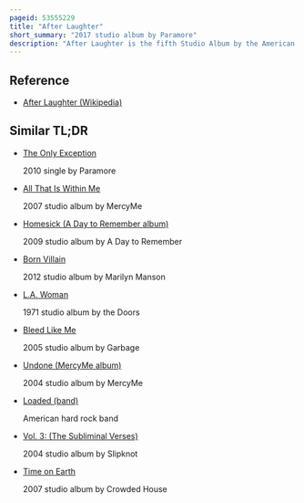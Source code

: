 ```yaml
---
pageid: 53555229
title: "After Laughter"
short_summary: "2017 studio album by Paramore"
description: "After Laughter is the fifth Studio Album by the American Rock Band Paramore. It was released by fueled by Ramen on 12 may 2017 as a Follow-Up to their self-titled Album Paramore. The Album was produced by guitarist Taylor York alongside former Collaborator Justin Meldal-Johnsen. It is the Band's first Album since the Return of Drummer Zac Farro who left the Band with his Brother Josh in 2010 and the Departure of former Bassist Jeremy Davis who left the Band in 2015. After Laughter represents a complete Departure from the Poppunk and alternative Rock Sound of the Band's previous Releases while touching on Themes of Exhaustion Depression and Anxiety in direct Contrast to the Upbeat and vibrant Sound of."
---
```


## Reference

- [After Laughter (Wikipedia)](https://en.wikipedia.org/?curid=53555229)

## Similar TL;DR

- [The Only Exception](/tldr/en/the-only-exception)

  2010 single by Paramore

- [All That Is Within Me](/tldr/en/all-that-is-within-me)

  2007 studio album by MercyMe

- [Homesick (A Day to Remember album)](/tldr/en/homesick-a-day-to-remember-album)

  2009 studio album by A Day to Remember

- [Born Villain](/tldr/en/born-villain)

  2012 studio album by Marilyn Manson

- [L.A. Woman](/tldr/en/la-woman)

  1971 studio album by the Doors

- [Bleed Like Me](/tldr/en/bleed-like-me)

  2005 studio album by Garbage

- [Undone (MercyMe album)](/tldr/en/undone-mercyme-album)

  2004 studio album by MercyMe

- [Loaded (band)](/tldr/en/loaded-band)

  American hard rock band

- [Vol. 3: (The Subliminal Verses)](/tldr/en/vol-3-the-subliminal-verses)

  2004 studio album by Slipknot

- [Time on Earth](/tldr/en/time-on-earth)

  2007 studio album by Crowded House
